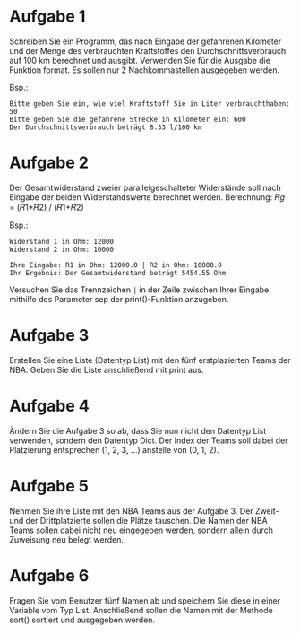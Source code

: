 # Aufgabe 1
Schreiben Sie ein Programm, das nach Eingabe der gefahrenen Kilometer und der Menge des verbrauchten Kraftstoffes den Durchschnittsverbrauch auf 100 km berechnet und ausgibt. Verwenden Sie für die Ausgabe die Funktion format. Es sollen nur 2 Nachkommastellen ausgegeben werden.

Bsp.:
```
Bitte geben Sie ein, wie viel Kraftstoff Sie in Liter verbrauchthaben: 50
Bitte geben Sie die gefahrene Strecke in Kilometer ein: 600
Der Durchschnittsverbrauch beträgt 8.33 l/100 km
```


# Aufgabe 2
Der Gesamtwiderstand zweier parallelgeschalteter Widerstände soll nach Eingabe der beiden Widerstandswerte berechnet werden. Berechnung: 𝑅𝑔 = (𝑅1*𝑅2) / (𝑅1+𝑅2)

Bsp.:
```
Widerstand 1 in Ohm: 12000
Widerstand 2 in Ohm: 10000

Ihre Eingabe: R1 in Ohm: 12000.0 | R2 in Ohm: 10000.0
Ihr Ergebnis: Der Gesamtwiderstand beträgt 5454.55 Ohm
```

Versuchen Sie das Trennzeichen `|` in der Zeile zwischen Ihrer Eingabe mithilfe des Parameter sep der print()-Funktion anzugeben.

# Aufgabe 3
Erstellen Sie eine Liste (Datentyp List) mit den fünf erstplazierten Teams der NBA. Geben Sie die Liste anschließend mit print aus.

# Aufgabe 4
Ändern Sie die Aufgabe 3 so ab, dass Sie nun nicht den Datentyp List verwenden, sondern den Datentyp Dict. Der Index der Teams soll dabei der Platzierung entsprechen (1, 2, 3, …) anstelle von (0, 1, 2).


# Aufgabe 5
Nehmen Sie ihre Liste mit den NBA Teams aus der Aufgabe 3. Der Zweit- und der Drittplatzierte sollen die Plätze tauschen. Die Namen der NBA Teams sollen dabei nicht neu eingegeben werden, sondern allein durch Zuweisung neu belegt werden.

# Aufgabe 6
Fragen Sie vom Benutzer fünf Namen ab und speichern Sie diese in einer Variable vom Typ List.
Anschließend sollen die Namen mit der Methode sort() sortiert und ausgegeben werden.
